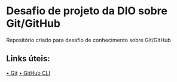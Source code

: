 # Desafio de projeto da DIO sobre Git/GitHub
Repositório criado para desafio de conhecimento sobre Git/GitHub
## Links úteis:
[• Git](https://git-scm.com/)
[• GitHub CLI](https://git-scm.com/)
